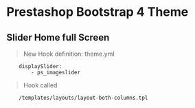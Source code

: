 # Prestashop Bootstrap 4 Theme

## Slider Home full Screen
> New Hook definition: theme.yml
```
    displaySlider:
        - ps_imageslider
```
> Hook called
```
    /templates/layouts/layout-both-columns.tpl
```